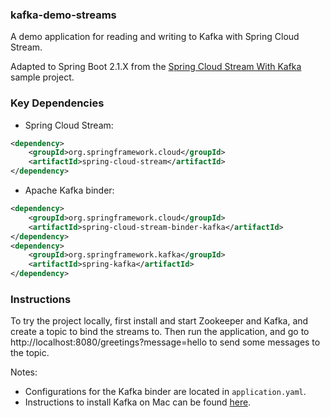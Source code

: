 ### kafka-demo-streams

A demo application for reading and writing to Kafka with Spring Cloud Stream.

Adapted to Spring Boot 2.1.X from the [Spring Cloud Stream With Kafka](https://dzone.com/articles/spring-cloud-stream-with-kafka) sample project.

### Key Dependencies

- Spring Cloud Stream:

```xml
<dependency>
    <groupId>org.springframework.cloud</groupId>
    <artifactId>spring-cloud-stream</artifactId>
</dependency>
```

- Apache Kafka binder:

```xml
<dependency>
    <groupId>org.springframework.cloud</groupId>
    <artifactId>spring-cloud-stream-binder-kafka</artifactId>
</dependency>
<dependency>
    <groupId>org.springframework.kafka</groupId>
    <artifactId>spring-kafka</artifactId>
</dependency>
```

### Instructions

To try the project locally, first install and start Zookeeper and Kafka, and create a topic to bind the streams to. Then run the application, and go to http://localhost:8080/greetings?message=hello to send some messages to the topic.

Notes:

- Configurations for the Kafka binder are located in `application.yaml`.
- Instructions to install Kafka on Mac can be found [here](https://medium.com/@Ankitthakur/apache-kafka-installation-on-mac-using-homebrew-a367cdefd273).